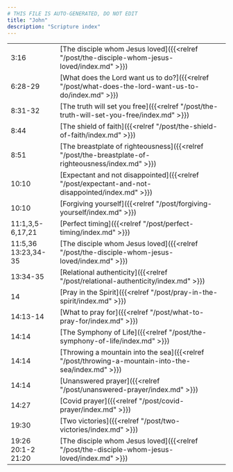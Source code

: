 ```yaml
---
# THIS FILE IS AUTO-GENERATED, DO NOT EDIT
title: "John"
description: "Scripture index"
---
```


|  |  |
| --- | --- |
| 3:16 | [The disciple whom Jesus loved]({{<relref "/post/the-disciple-whom-jesus-loved/index.md" >}}) |
| 6:28-29 | [What does the Lord want us to do?]({{<relref "/post/what-does-the-lord-want-us-to-do/index.md" >}}) |
| 8:31-32 | [The truth will set you free]({{<relref "/post/the-truth-will-set-you-free/index.md" >}}) |
| 8:44 | [The shield of faith]({{<relref "/post/the-shield-of-faith/index.md" >}}) |
| 8:51 | [The breastplate of righteousness]({{<relref "/post/the-breastplate-of-righteousness/index.md" >}}) |
| 10:10 | [Expectant and not disappointed]({{<relref "/post/expectant-and-not-disappointed/index.md" >}}) |
| 10:10 | [Forgiving yourself]({{<relref "/post/forgiving-yourself/index.md" >}}) |
| 11:1,3,5-6,17,21 | [Perfect timing]({{<relref "/post/perfect-timing/index.md" >}}) |
| 11:5,36 <br/> 13:23,34-35 | [The disciple whom Jesus loved]({{<relref "/post/the-disciple-whom-jesus-loved/index.md" >}}) |
| 13:34-35 | [Relational authenticity]({{<relref "/post/relational-authenticity/index.md" >}}) |
| 14 | [Pray in the Spirit]({{<relref "/post/pray-in-the-spirit/index.md" >}}) |
| 14:13-14 | [What to pray for]({{<relref "/post/what-to-pray-for/index.md" >}}) |
| 14:14 | [The Symphony of Life]({{<relref "/post/the-symphony-of-life/index.md" >}}) |
| 14:14 | [Throwing a mountain into the sea]({{<relref "/post/throwing-a-mountain-into-the-sea/index.md" >}}) |
| 14:14 | [Unanswered prayer]({{<relref "/post/unanswered-prayer/index.md" >}}) |
| 14:27 | [Covid prayer]({{<relref "/post/covid-prayer/index.md" >}}) |
| 19:30 | [Two victories]({{<relref "/post/two-victories/index.md" >}}) |
| 19:26 <br/> 20:1-2 <br/> 21:20 | [The disciple whom Jesus loved]({{<relref "/post/the-disciple-whom-jesus-loved/index.md" >}}) |
